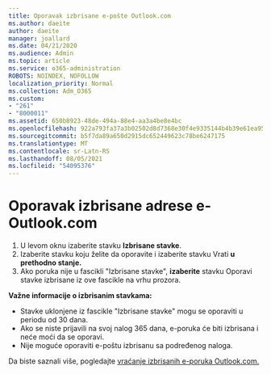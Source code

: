 ```yaml
---
title: Oporavak izbrisane e-pošte Outlook.com
ms.author: daeite
author: daeite
manager: joallard
ms.date: 04/21/2020
ms.audience: Admin
ms.topic: article
ms.service: o365-administration
ROBOTS: NOINDEX, NOFOLLOW
localization_priority: Normal
ms.collection: Adm_O365
ms.custom:
- "261"
- "8000011"
ms.assetid: 650b8923-48de-494a-88e4-aa3a4be8e4bc
ms.openlocfilehash: 922a793fa37a3b02502d8d7368e30f4e9335144b4b39e61ea956ea708cebf07f
ms.sourcegitcommit: b5f7da89a650d2915dc652449623c78be6247175
ms.translationtype: MT
ms.contentlocale: sr-Latn-RS
ms.lasthandoff: 08/05/2021
ms.locfileid: "54095376"
---
```

# <a name="recover-deleted-email-outlookcom"></a>Oporavak izbrisane adrese e-Outlook.com

1. U levom oknu izaberite stavku **Izbrisane stavke**.
2. Izaberite stavku koju želite da oporavite i izaberite stavku Vrati **u prethodno stanje.**
3. Ako poruka nije u fascikli "Izbrisane stavke", **izaberite** stavku Oporavi stavke izbrisane iz ove fascikle na vrhu prozora.

 **Važne informacije o izbrisanim stavkama:**
  
- Stavke uklonjene iz fascikle "Izbrisane stavke" mogu se oporaviti u periodu od 30 dana.
- Ako se niste prijavili na svoj nalog 365 dana, e-poruka će biti izbrisana i neće moći da se oporavi.
- Nije moguće oporaviti e-poštu izbrisanu sa podređenog naloga.

Da biste saznali više, pogledajte [vraćanje izbrisanih e-poruka Outlook.com.](https://support.office.com/article/cf06ab1b-ae0b-418c-a4d9-4e895f83ed50?wt.mc_id=Office_Outlook_com_Alchemy)
